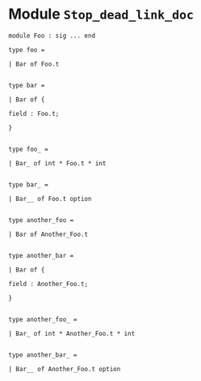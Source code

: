 
# Module `Stop_dead_link_doc`

```
module Foo : sig ... end
```
```
type foo = 
```
```
| Bar of Foo.t
```
```

```
```
type bar = 
```
```
| Bar of {
```
`field : Foo.t;`
```
}
```
```

```
```
type foo_ = 
```
```
| Bar_ of int * Foo.t * int
```
```

```
```
type bar_ = 
```
```
| Bar__ of Foo.t option
```
```

```
```
type another_foo = 
```
```
| Bar of Another_Foo.t
```
```

```
```
type another_bar = 
```
```
| Bar of {
```
`field : Another_Foo.t;`
```
}
```
```

```
```
type another_foo_ = 
```
```
| Bar_ of int * Another_Foo.t * int
```
```

```
```
type another_bar_ = 
```
```
| Bar__ of Another_Foo.t option
```
```

```